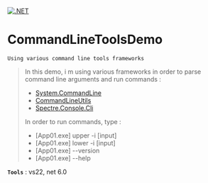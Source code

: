 [![.NET](https://github.com/aimenux/CommandLineToolsDemo/actions/workflows/ci.yml/badge.svg?branch=main)](https://github.com/aimenux/CommandLineToolsDemo/actions/workflows/ci.yml)

# CommandLineToolsDemo
```
Using various command line tools frameworks
```

> In this demo, i m using various frameworks in order to parse command line arguments and run commands :
>
> - [System.CommandLine](https://github.com/dotnet/command-line-api)
> - [CommandLineUtils](https://github.com/natemcmaster/CommandLineUtils)
> - [Spectre.Console.Cli](https://spectreconsole.net/cli/)
>
> In order to run commands, type :
> - [App01.exe] upper -i [input]
> - [App01.exe] lower -i [input]
> - [App01.exe] --version
> - [App01.exe] --help

**`Tools`** : vs22, net 6.0